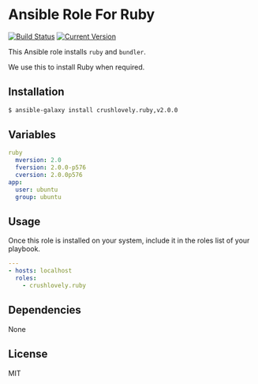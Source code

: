 # Ansible Role For Ruby

[![Build Status](https://img.shields.io/circleci/project/crushlovely/ansible-ruby.svg?style=flat)](https://github.com/crushlovely/ansible-ruby)
[![Current Version](http://img.shields.io/github/release/crushlovely/ansible-ruby.svg?style=flat)](https://galaxy.ansible.com/list#/roles/1180)

This Ansible role installs `ruby` and `bundler`.

We use this to install Ruby when required.

## Installation

``` bash
$ ansible-galaxy install crushlovely.ruby,v2.0.0
```

## Variables

``` yaml
ruby
  mversion: 2.0
  fversion: 2.0.0-p576
  cversion: 2.0.0p576
app:
  user: ubuntu
  group: ubuntu
```

## Usage

Once this role is installed on your system, include it in the roles list of your playbook.

``` yaml
---
- hosts: localhost
  roles:
    - crushlovely.ruby
```

## Dependencies

None

## License

MIT